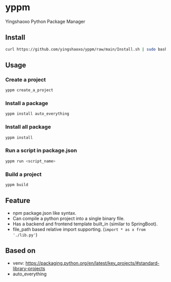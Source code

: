 # yppm
Yingshaoxo Python Package Manager

## Install
```bash
curl https://github.com/yingshaoxo/yppm/raw/main/Install.sh | sudo bash
```

## Usage
### Create a project
```bash
yppm create_a_project
```

### Install a package
```bash
yppm install auto_everything
```

### Install all package
```bash
yppm install
```

### Run a script in package.json
```bash
yppm run <script_name>
```

### Build a project
```bash
yppm build
```

## Feature
* npm package.json like syntax.
* Can compile a python project into a single binary file.
* Has a backend and frontend template built_in (similar to SpringBoot).
* file_path based relative import supporting. (`import * as x from './lib.py'`)

## Based on
* venv: https://packaging.python.org/en/latest/key_projects/#standard-library-projects
* auto_everything